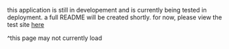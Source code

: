 this application is still in developement and is currently being tested in deployment. a full README will be created shortly. for now, please view the test site [here](https://obscure-everglades-28861-8809d0d91bfc.herokuapp.com/) 

^this page may not currently load